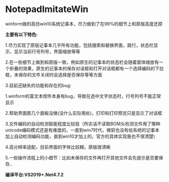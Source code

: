 # NotepadImitateWin
winform做的高仿win10系统记事本，尽力做到了在99%的细节上和原版高度还原

**主要有以下特色:**

1.尽力实现了原版记事本几乎所有功能，包括搜索和替换界面，跳行，状态栏显示，显示当前行号列号，界面缩放等等

2.在一些细节上做到和原版一致，例如原生的记事本的状态栏会随着窗体缩放有一个折叠的效果，原生的记事本的保存对话框和打开对话框都有一个选择编码的下拉框，未保存的文件关闭时会选择是否保存等等方面

3.目前还缺失的功能和存在的bug:

1.winform的富文本控件本身有bug，导致在选中文字状态时，行号列号不能正常显示

2.帮助界面那几个面板没做(没什么实际用处)，打印和打印预览只是显示了对话框

3.文件编码的自动检测智能程度比较低（所实话不读取BOM头检测文件用了哪种unicode编码模式还是有难度的，一直到win7时代，微软也没有给系统的记事本加上自动检测编码功能，直到win10才加上的，官方的具体实现我也不很清楚）

4.高分辨率适配，目前界面的字体比较糊，原版很清晰

5.一些操作流程上的小细节：比如未保存的文件再打开其他文件会先提示是否要保存..

**编译平台:VS2019+.Net4.7.2**
